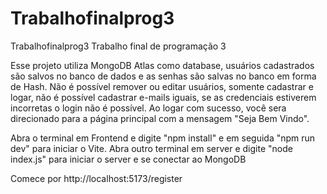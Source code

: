 # Trabalhofinalprog3
Trabalhofinalprog3
Trabalho final de programação 3 

Esse projeto utiliza MongoDB Atlas como database, usuários cadastrados são salvos no banco de dados e as senhas são salvas no banco em forma de Hash.
Não é possível remover ou editar usuários, somente cadastrar e logar, não é possível cadastrar e-mails iguais, se as credenciais estiverem incorretas o login não é possível.
Ao logar com sucesso, você sera direcionado para a página principal com a mensagem "Seja Bem Vindo".

Abra o terminal em Frontend e digite "npm install" e em seguida "npm run dev" para iniciar o Vite.
Abra outro terminal em server e digite "node index.js" para iniciar o server e se conectar ao MongoDB

Comece por http://localhost:5173/register


